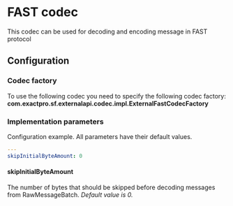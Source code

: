 # FAST codec

This codec can be used for decoding and encoding message in FAST protocol

## Configuration

### Codec factory

To use the following codec you need to specify the following codec factory:
**com.exactpro.sf.externalapi.codec.impl.ExternalFastCodecFactory**

### Implementation parameters
Configuration example. All parameters have their default values.
```yaml
---
skipInitialByteAmount: 0
```

#### skipInitialByteAmount
The number of bytes that should be skipped before decoding messages from RawMessageBatch. _Default value is 0._